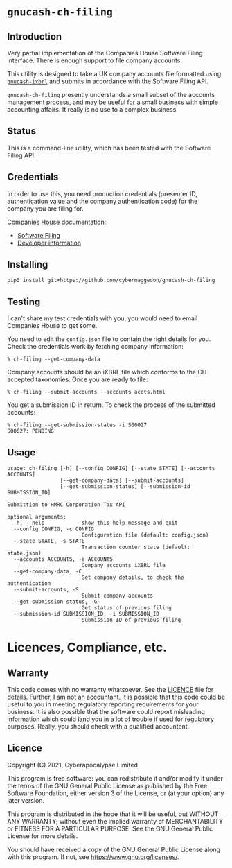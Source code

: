 
# `gnucash-ch-filing`

## Introduction

Very partial implementation of the Companies House Software Filing interface.
There is enough support to file company accounts.

This utility is designed to take a UK company accounts file formatted using
[`gnucash-ixbrl`](https://github.com/cybermaggedon/gnucash-ixbrl) and
submits in accordance with the Software Filing API.

`gnucash-ch-filing` presently understands a small subset of the accounts
management process, and may be useful for a small business with simple
accounting affairs. It really is no use to a complex business.

## Status

This is a command-line utility, which has been tested with the
Software Filing API.

## Credentials

In order to use this, you need production credentials (presenter ID,
authentication value and the company authentication code) for the company
you are filing for.

Companies House documentation:
- [Software Filing](https://www.gov.uk/government/organisations/companies-house/about-our-services#software-filing)
- [Developer information](http://xmlgw.companieshouse.gov.uk/SchemaStatus)

## Installing

```
pip3 install git+https://github.com/cybermaggedon/gnucash-ch-filing
```

## Testing

I can't share my test credentials with you, you would need to email
Companies House to get some.

You need to edit the `config.json` file to contain the right details for
you.  Check the credentials work by fetching company information:

```
% ch-filing --get-company-data
```

Company accounts should be an iXBRL file which conforms to the CH
accepted taxonomies.  Once you are ready to file:

```
% ch-filing --submit-accounts --accounts accts.html
```

You get a submission ID in return.  To check the process of the submitted
accounts:
```
% ch-filing --get-submission-status -i S00027
S00027: PENDING
```

## Usage

```
usage: ch-filing [-h] [--config CONFIG] [--state STATE] [--accounts ACCOUNTS]
                 [--get-company-data] [--submit-accounts]
                 [--get-submission-status] [--submission-id SUBMISSION_ID]

Submittion to HMRC Corporation Tax API

optional arguments:
  -h, --help            show this help message and exit
  --config CONFIG, -c CONFIG
                        Configuration file (default: config.json)
  --state STATE, -s STATE
                        Transaction counter state (default: state.json)
  --accounts ACCOUNTS, -a ACCOUNTS
                        Company accounts iXBRL file
  --get-company-data, -C
                        Get company details, to check the authentication
  --submit-accounts, -S
                        Submit company accounts
  --get-submission-status, -G
                        Get status of previous filing
  --submission-id SUBMISSION_ID, -i SUBMISSION_ID
                        Submission ID of previous filing
```

# Licences, Compliance, etc.

## Warranty

This code comes with no warranty whatsoever.  See the [LICENCE](LICENSE) file
for details.  Further, I am not an accountant.  It is possible that this code
could be useful to you in meeting regulatory reporting requirements for your
business.  It is also possible that the software could report misleading
information which could land you in a lot of trouble if used for regulatory
purposes.  Really, you should check with a qualified accountant.

## Licence

Copyright (C) 2021, Cyberapocalypse Limited

This program is free software: you can redistribute it and/or modify
it under the terms of the GNU General Public License as published by
the Free Software Foundation, either version 3 of the License, or
(at your option) any later version.

This program is distributed in the hope that it will be useful,
but WITHOUT ANY WARRANTY; without even the implied warranty of
MERCHANTABILITY or FITNESS FOR A PARTICULAR PURPOSE.  See the
GNU General Public License for more details.

You should have received a copy of the GNU General Public License
along with this program.  If not, see <https://www.gnu.org/licenses/>.

